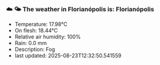 ### ☁️ 🌤️  The weather in Florianópolis is: Florianópolis

- Temperature: 17.98°C
- On flesh: 18.44°C
- Relative air humidity: 100%
- Rain: 0.0 mm
- Description: Fog
- last updated: 2025-08-23T12:32:50.541559
